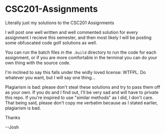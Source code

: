 # CSC201-Assignments
Literally just my solutions to the CSC201 Assignments

I will post one well written and well commented solution for every assignment I recieve this semester, and then most likely I will be posting some obfuscated code golf solutions as well.

You can run the batch files in the `.build` directory to run the code for each assignment, or if you are more comfortable in the terminal you can do your own thing with the source code. 

I'm inclined to say this falls under the widly loved license: WTFPL. Do whatever you want, but I will say one thing...

Plagiarism is bad: please don't steal these solutions and try to pass them off as your own. If you do and I find out, I'll be very sad and will have to private this repo. If you're inspired to use "similar methods" as I did, I don't care. That being said, please don't copy me verbatim because as I stated earlier, plagiarism is bad.

Thanks

--Josh
